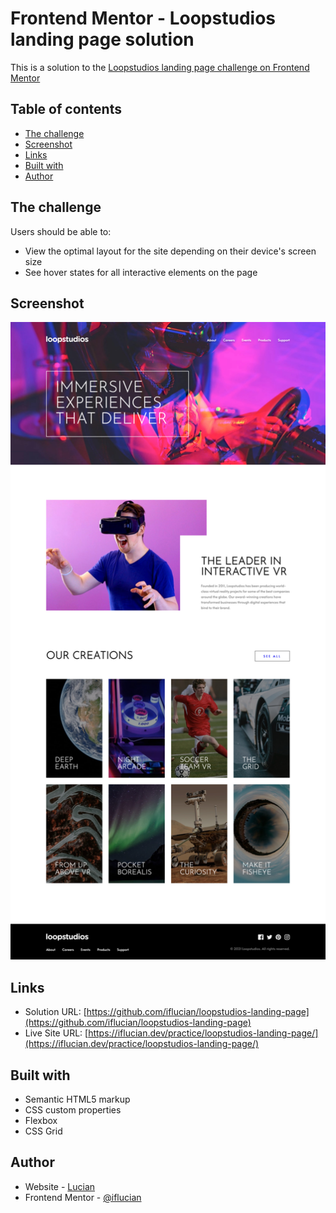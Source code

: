 # Frontend Mentor - Loopstudios landing page solution

This is a solution to the [Loopstudios landing page challenge on Frontend Mentor](https://www.frontendmentor.io/challenges/loopstudios-landing-page-N88J5Onjw)

## Table of contents

- [The challenge](#the-challenge)
- [Screenshot](#screenshot)
- [Links](#links)
- [Built with](#built-with)
- [Author](#author)

## The challenge

Users should be able to:

- View the optimal layout for the site depending on their device's screen size
- See hover states for all interactive elements on the page

## Screenshot

![](./screenshot.jpeg)

## Links

- Solution URL: [https://github.com/iflucian/loopstudios-landing-page](https://github.com/iflucian/loopstudios-landing-page)
- Live Site URL: [https://iflucian.dev/practice/loopstudios-landing-page/](https://iflucian.dev/practice/loopstudios-landing-page/)

## Built with

- Semantic HTML5 markup
- CSS custom properties
- Flexbox
- CSS Grid

## Author

- Website - [Lucian](https://iflucian.dev/)
- Frontend Mentor - [@iflucian](https://www.frontendmentor.io/profile/iflucian)
